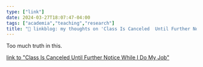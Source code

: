 ```yaml
---
type: ["link"]
date: 2024-03-27T18:07:47-04:00
tags: ["academia","teaching","research"]
title: "🔗 linkblog: my thoughts on 'Class Is Canceled  Until Further Notice  While I Do My Job'"
---
```

Too much truth in this.

[link to "Class Is Canceled  Until Further Notice  While I Do My Job"](https://www.mcsweeneys.net/articles/class-is-canceled-until-further-notice-while-i-do-my-job)
